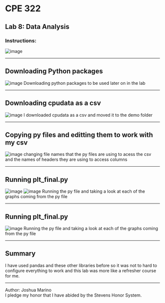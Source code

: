 
# CPE 322
## Lab 8: Data Analysis
### Instructions:
![image](https://github.com/user-attachments/assets/cc6c6eb6-d864-4665-8faf-92f358daf987)




---

## Downloading Python packages 
![image](https://github.com/user-attachments/assets/1208fb07-8ef3-4d58-b30a-94d3380d9b92)
Downloading python packages to be used later on in the lab

---

## Downloading cpudata as a csv
![image](https://github.com/user-attachments/assets/74dbca5d-8912-465a-8426-e0d7ba85494a)
I downloaded cpudata as a csv and moved it to the demo folder



---

## Copying py files and editting them to work with my csv
![image](https://github.com/user-attachments/assets/f723e77c-ce29-4463-b0c9-ea93bed19149)
changing file names that the py files are using to acess the csv and the names of headers they are using to access columns

--- 
## Running plt_final.py 
![image](https://github.com/user-attachments/assets/274910ca-0e5b-457e-a6a2-1c4fe8aa1ec3)
![image](https://github.com/user-attachments/assets/1f787b8d-de86-4be4-b5f4-74b2f60647c1)
Running the py file and taking a look at each of the graphs coming from the py file

---

## Running plt_final.py 
![image](https://github.com/user-attachments/assets/26f4e11d-df9e-46bd-ab5e-03197235efdd)
Running the py file and taking a look at each of the graphs coming from the py file


---

## Summary
I have used pandas and these other libraries before so it was not to hard to configure everything to work and this lab was more like a refresher course for me.

---
Author: Joshua Marino </br>
I pledge my honor that I have abided by the Stevens Honor System.
